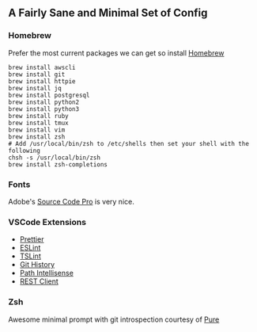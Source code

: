 ## A Fairly Sane and Minimal Set of Config

### Homebrew

Prefer the most current packages we can get so install [Homebrew](http://brew.sh)

```Shell
brew install awscli
brew install git
brew install httpie
brew install jq
brew install postgresql
brew install python2
brew install python3
brew install ruby
brew install tmux
brew install vim
brew install zsh
# Add /usr/local/bin/zsh to /etc/shells then set your shell with the following
chsh -s /usr/local/bin/zsh
brew install zsh-completions
```

### Fonts

Adobe's [Source Code Pro](https://github.com/adobe-fonts/source-code-pro) is very nice.

### VSCode Extensions

- [Prettier](https://marketplace.visualstudio.com/items?itemName=esbenp.prettier-vscode)
- [ESLint](https://marketplace.visualstudio.com/items?itemName=dbaeumer.vscode-eslint)
- [TSLint](https://marketplace.visualstudio.com/items?itemName=eg2.tslint)
- [Git History](https://marketplace.visualstudio.com/items?itemName=donjayamanne.githistory)
- [Path Intellisense](https://marketplace.visualstudio.com/items?itemName=donjayamanne.githistory)
- [REST Client](https://marketplace.visualstudio.com/items?itemName=humao.rest-client)

### Zsh

Awesome minimal prompt with git introspection courtesy of [Pure](https://github.com/sindresorhus/pure)
